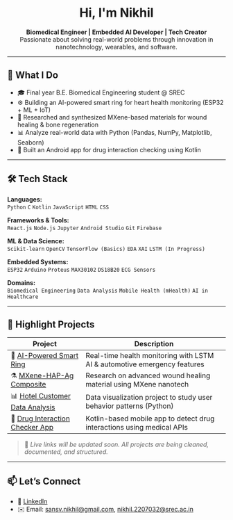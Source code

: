 <h1 align="center">Hi, I'm Nikhil</h1>
<p align="center">
  <b>Biomedical Engineer | Embedded AI Developer | Tech Creator</b><br>
  Passionate about solving real-world problems through innovation in nanotechnology, wearables, and software.
</p>

---

## 🔧 What I Do

- 🎓 Final year B.E. Biomedical Engineering student @ SREC  
- ⚙️ Building an AI-powered smart ring for heart health monitoring (ESP32 + ML + IoT)
- 🧪 Researched and synthesized MXene-based materials for wound healing & bone regeneration
- 📊 Analyze real-world data with Python (Pandas, NumPy, Matplotlib, Seaborn)
- 📱 Built an Android app for drug interaction checking using Kotlin

---

## 🛠️ Tech Stack

**Languages:**  
`Python` `C` `Kotlin` `JavaScript` `HTML` `CSS`

**Frameworks & Tools:**  
`React.js` `Node.js` `Jupyter` `Android Studio` `Git` `Firebase`

**ML & Data Science:**  
`Scikit-learn` `OpenCV` `TensorFlow (Basics)` `EDA` `XAI` `LSTM (In Progress)`

**Embedded Systems:**  
`ESP32` `Arduino` `Proteus` `MAX30102` `DS18B20` `ECG Sensors`

**Domains:**  
`Biomedical Engineering` `Data Analysis` `Mobile Health (mHealth)` `AI in Healthcare`

---

## 🚀 Highlight Projects

| Project | Description |
|--------|-------------|
| 🧠 [AI-Powered Smart Ring](#) | Real-time health monitoring with LSTM AI & automotive emergency features |
| ⚗️ [MXene-HAP-Ag Composite](#) | Research on advanced wound healing material using MXene nanotech |
| 📊 [Hotel Customer Data Analysis](#) | Data visualization project to study user behavior patterns (Python) |
| 💊 [Drug Interaction Checker App](#) | Kotlin-based mobile app to detect drug interactions using medical APIs |

> 🔗 *Live links will be updated soon. All projects are being cleaned, documented, and structured.*

---

## 📫 Let’s Connect

- 🔗 [LinkedIn](https://www.linkedin.com/in/nikhil-s-a-aeonnc/)
- ✉️ Email: sansv.nikhil@gmail.com, nikhil.2207032@srec.ac.in 

